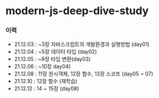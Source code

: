 # modern-js-deep-dive-study
### 이력
- 21.12.03 : ~3장 자바스크립트의 개발환경과 실행방법 (day01)
- 21.12.04 : ~5장 데이터 타입 (day02)
- 21.12.05 : ~9장 타입 변환(day03)
- 21.12.06 : ~10장 day04)
- 21.12.08 : 11장 원시객체, 12장 함수, 13장 스코프 (day05 ~ 07)
- 21.12.10 : 12장 함수 (재학습)
- 21.12.12 : 14 ~ 15장 (day08)